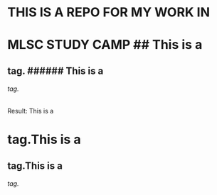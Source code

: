 #   THIS IS A REPO FOR MY WORK IN  <h1> MLSC STUDY CAMP  ##  This is a  <h2> tag. ###### This is a <h6> tag.
Result: This is a <h1> tag.This is a  <h2> tag.This is a <h6> tag.
